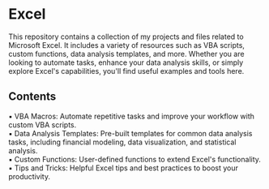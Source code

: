 # Excel 
This repository contains a collection of my projects and files related to Microsoft Excel. It includes a variety of resources such as VBA scripts, custom functions, data analysis templates, and more. Whether you are looking to automate tasks, enhance your data analysis skills, or simply explore Excel's capabilities, you'll find useful examples and tools here.

## Contents <br>
▪️ VBA Macros: Automate repetitive tasks and improve your workflow with custom VBA scripts.<br>
▪️ Data Analysis Templates: Pre-built templates for common data analysis tasks, including financial modeling, data visualization, and statistical    analysis.<br>
▪️ Custom Functions: User-defined functions to extend Excel's functionality.<br>
▪️ Tips and Tricks: Helpful Excel tips and best practices to boost your productivity.<br>
